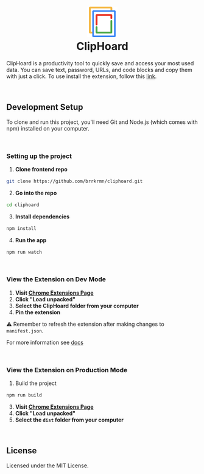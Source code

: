 <h1 align="center">
  <br>
  <img src="https://github.com/brrkrmn/cliphoard/blob/main/public/icons/cliphoard.png" alt="ClipHoard logo" width="80">
  <br>
  ClipHoard
  <br>
</h1>

ClipHoard is a productivity tool to quickly save and access your most used data. You can save text, password, URLs, and code blocks and copy them with just a click. To use install the extension, follow this [link](https://chromewebstore.google.com/detail/cliphoard/amgfihockidjlcbhljidpcefieldgljf?hl=en-US&utm_source=ext_sidebar).

<br>

## Development Setup

To clone and run this project, you'll need Git and Node.js (which comes with npm) installed on your computer.

<br>

### Setting up the project

1. **Clone frontend repo**
```bash
git clone https://github.com/brrkrmn/cliphoard.git
```
2. **Go into the repo**
```bash
cd cliphoard
```
3. **Install dependencies**
```bash
npm install
```
4. **Run the app**
```bash
npm run watch
```

<br>

### View the Extension on Dev Mode
1. **Visit [Chrome Extensions Page](chrome://extensions/)**
2. **Click "Load unpacked"**
3. **Select the ClipHoard folder from your computer**
4. **Pin the extension**

⚠️ Remember to refresh the extension after making changes to `manifest.json`. 

For more information see [docs](https://developer.chrome.com/docs/extensions/get-started/tutorial/hello-world#reload)

<br>

### View the Extension on Production Mode
1. Build the project
```bash
npm run build
```
3. **Visit [Chrome Extensions Page](chrome://extensions/)**
4. **Click "Load unpacked"**
5. **Select the `dist` folder from your computer**

<br>

## License

Licensed under the MIT License.
